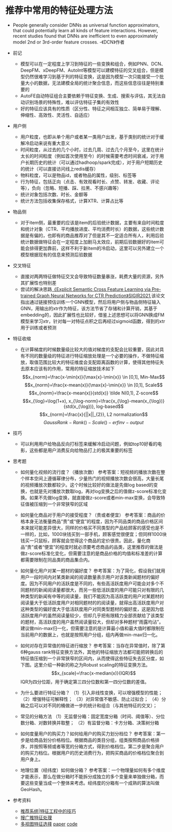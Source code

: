 # 推荐中常用的特征处理方法

- People generally consider DNNs as universal function approximators, that could potentially learn all kinds of feature interactions. However, recent studies found that DNNs are inefficient to even approximately model 2nd or 3rd-order feature crosses. -《DCN》作者

- 前记
    - 模型可以在一定程度上学习到特征的一些变换和组合，例如PNN、DCN、DeepFM、xDeepFM、AutoInt等模型可以建模特征的交叉组合，但是模型仍然很难学习到基于列的特征变换，这是因为模型一次只能接受一个批量大小的数据，无法建模全局的统计聚合信息，而这些信息往往是特别重要的
    - AutoFE自动特征组合主要依赖于特征变换、生成、搜索与评估，其无法自动识别场景的特殊性，难以评估特征子集的有效性
    - 好的特征应该具有的性质（区分性、特征之间相互独立、简单易于理解、伸缩性、高效性、灵活性、自适应）

- 用户侧
    - 用户粒度，也即从单个用户或者某一类用户出发，基于类别的统计对于缓解冷启动来说有重大意义
    - 时间粒度，从过去的几个小时，过去几周、过去几个月至今，这里在统计太长的时间粒度（例如首次使用至今）的时候需要考虑时间衰减，对于用户长期历史的统计（可以通过hadhoop/spark完成），对于用户短期历史的统计（可以直接访问线上redis缓存）
    - 物料粒度，可以是物品id，或者物品的属性，级别、标签等
    - 行为特征，包括正向（点击、有效观看时长、点赞、转发、收藏、评论等），负向（忽略、短播、踩、拉黑、不感兴趣等）
    - 统计对象包括次数、时长、金额等
    - 统计方法包括收集保存格式，计算XTR、计算占比等

- 物品侧
    - 对于item侧，最重要的应该是item的后验统计数据，主要有来自时间粒度和统计对象（CTR、平均播放进度、平均消费时长）的数据，这些统计数据是有偏的，也即有的商品推荐对了但是其不一定适合所有人，利用后验统计数据做特征会在一定程度上加剧马太效应，前期后验数据好的item可能会排得更加靠前，这样不利于新item的冷启动，这里可以另外建立一个模型根据现有的信息来预测后验数据

- 交叉特征
    - 直接对两两特征做特征交叉会导致特征数量暴涨，耗费大量的资源，另外其扩展性也特别差
    - 尝试的解决思路[《Explicit Semantic Cross Feature Learning via Pre-trained Graph Neural Networks for CTR Prediction》SIGIR2021](https://arxiv.org/pdf/2105.07752.pdf),该论文指出通过链接预估训练一个GNN模型，然后将用户侧与物品侧特征输入GNN，用输出的xtr作为特征，该方法节省了存储和计算开销，其基于embedding的，因此扩展性也比较好，借鉴上述思想可以将GNN换成FM模型来学习xtr，针对每一对特征点积之后再经过sigmoid函数，得到的xtr用于训练或者预测
- 特征收缩
    - 在计算梯度的时候数量级比较大的值对梯度的支配会比较重要，因此对具有不同的数量级的特征进行特征缩放处理是一个必要的操作，不做特征缩放，取值范围比较大的特征维度会支配距离函数的计算，使得其他特征失去原本应该有的作用，常用的特征缩放技术如下
    $$x_{norm}=\frac{x-\min(x)}{\max{x}-\min{x}} \in [0,1], Min-Max$$
    $$x_{norm}=\frac{x-mean(x)}{\max{x}-\min{x}} \in [0,1], Scale$$
    $$x_{norm}=\frac{x-mean(x)}{std(x)} \tilde N(0,1), Z-score$$
    $$x_{\log}=\log(1+x), x_{\log-norm}=\frac{x_{\log}-mean(x_{\log})}{std(x_{\log})}, log-based$$
    $$x_{norm}=\frac{x}{||x||_{2}}, L2 normalization$$
    $$Gauss Rank-Rank()-Scale()-erfinv-output$$


- 技巧
    - 可以利用用户给物品反向打标签来缓解冷启动问题，例如top10好看的电影，这些都是用户消费反向给物品打上的极其重要的标签


- 思考题
    - 如何量化视频的流行度？（播放次数）
    参考答案：短视频的播放次数在整个样本空间上遵循幂律分布，少量热门的视频播放次数会很高，大量长尾的视频播放次数都较少。这个时候比较好的做法是先做log based的变换，也就是先对播放次数取log，再对log变换之后的值做z-score标准化变换。如果不先做log变换，就直接做z-score或者min-max变换，会导致特征值被压缩到一个非常狭窄的区域

    - 如何量化商品对于用户的接受程度？（贵或者便宜）
    参考答案：商品的价格本身无法衡量商品“贵”或“便宜”的程度，因为不同品类的商品价格区间本来就可能差异很大，同样的价格买不同类型的产品给顾客的感受也是不一样的，比如，1000块钱买到一部手机，顾客感觉很便宜；但同样1000块钱买一只鼠标，顾客就会觉得这个商品的定价很贵。因此，量化商品“贵”或者“便宜”的程度时就必须要考虑商品的品类，这里推荐的做法是做z-score标准化变化，但需要注意的是商品价格的均值和标准差的计算都需要限制在同品类的商品集合内。    

    - 如何量化用户对某一题材的偏好度？
    参考答案：为了简化，假设我们就用用户一段时间内对某类新闻的阅读数量表示用户对该类新闻题材的偏好度。因为不同用户的活跃度是不同的，有些高活跃度用户可能会对多个不同题材的新闻阅读量都很大，而另一些低活跃度的用户可能只对有限的几种类型的新闻有中等的阅读量，我们不能因为高活跃度的用户对某题材的阅读量大于低活跃度用户对相同题材的的阅读量，就得出高活跃度用户对这种类型的偏好度大于低活跃度用户对同类型题材的偏好度，这是因为低活跃度用户的虽然阅读量较少，但却几乎把有限精力全部贡献给了该类型的题材，高活跃度的用户虽然阅读量较大，但却对多种题材“雨露均沾”。建议做min-max归一化，但需要注意的是计算最小值和最大值时都限制在当前用户的数据上，也就是按照用户分组，组内再做min-max归一化。

    - 如何对存在异常值的特征进行缩放？
    参考答案：当存在异常值时，除了第6种gauss rank特征变换方法外，其他的特征缩放方法都可能把转换后的特征值压缩到一个非常狭窄的区间内，从而使得这些特征失去区分度，如下图。这里介绍一种新的称之为Robust scaling的特征变换方法。
    $$x_{scale}=\frac{x-median(x)}{IQR}$$
    IQR为四分位距，用于确定第三四分位数和第一四分位数的差值。


    - 为什么要进行特征分箱？
        （1）引入非线性变换，可以增强模型的性能；
        （2）增强特征可解释性；
        （3）对异常值不敏感、防止过拟合；
        （4）分箱之后可以对不同的桶做进一步的统计和组合（与其他特征的交叉）；
    - 常见的分箱方法
        （1）无监督分箱：固定宽度分箱（时间、阈值等）、分位数分箱、对数转换并取整；
        （2）有监督分箱：卡方分箱、决策树分箱

    - 如何度量用户的购买力？如何给用户的购买力划分档位？
    参考答案：第一步是给商品划分价格档位。根据商品的类目分组，组类按照商品价格排序，并按照等频或者等宽的分箱方式，得到价格档位。第二步是聚合用户的购买力档位。根据用户的历史消费行为，把购买商品的价格档位聚合到用户身上。

    - 地理位置（经纬度）如何做分箱？
    参考答案：一个物理量如何有多个维度才能表示，那么在做分箱时不能拆分成独立的多个变量来单独做分箱，而要这些变量当成一个整体来考虑。经纬度的分箱有一个成熟的算法叫做GeoHash。


- 参考资料
    - [推荐系统|特征工程中的技巧](https://mp.weixin.qq.com/s/SBeN0KKVJEroyzIsto04ig)
    - [搜广推特征处理](https://mp.weixin.qq.com/s/Qml2OwR-Pu9yqiKxGp1T5Q)
    - [多视图特征选择](https://mp.weixin.qq.com/s/v-ZGqYCAN_LQzkd0L9q_Ig) [paper](https://arxiv.org/pdf/2309.02064.pdf) [code](https://github.com/dudwns511/MvFS_CIKM23)

